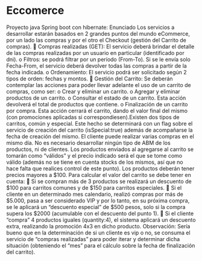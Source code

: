 # Eccomerce
Proyecto java Spring boot con hibernate:
Enunciado 
Los servicios a desarrollar estarán basados en 2 grandes puntos del mundo eCommerce, por un lado las
compras y por el otro el Checkout (gestión del Carrito de compras).
 Compras realizadas (GET): El servicio deberá brindar el detalle de las compras realizadas por un
usuario en particular (identificado por dni).
o Filtros: se podrá filtrar por un período (From-To). Si se le envía solo Fecha-From, el
servicio deberá devolver todas las compras a partir de la fecha indicada.
o Ordenamiento: El servicio podrá ser solicitado según 2 tipos de orden: fechas y montos.
 Gestión del Carrito: Se deberán contemplar las acciones para poder llevar adelante el uso de un
carrito de compras, como ser:
o Crear y eliminar un carrito.
o Agregar y eliminar productos de un carrito.
o Consultar el estado de un carrito. Esta acción devolverá el total de productos que
contiene.
o Finalización de un carrito por compra. Esta acción cerrará el carrito, dando el valor final
del mismo (con promociones aplicadas si correspondiesen).Existen dos tipos de carritos, común y especial. Este hecho se determinará con un flag sobre el servicio de
creación del carrito (isSpecial:true) además de acompañarse la fecha de creación del mismo.
El cliente puede realizar varias compras en el mismo día.
No es necesario desarrollar ningún tipo de ABM de los productos, ni de clientes. Los productos enviados
al agregarse al carrito se tomarán como “válidos” y el precio indicado será el que se tome como válido
(además no se tiene en cuenta stocks de los mismos, así que no hace falta que realices control de este
punto).
Los productos deberán tener precios mayores a $100.
Para calcular el valor del carrito se debe tener en cuenta:
 Si se compran más de 3 productos se realizará un descuento de $100 para carritos comunes y de
$150 para carritos especiales.
 Si el cliente en un determinado mes calendario, realizó compras por más de $5.000, pasa a ser
considerado VIP y por lo tanto, en su próxima compra, se le aplicará un “descuento especial” de
$500 pesos, solo si la compra supera los $2000 (acumulable con el descuento del punto 1).
 Si el cliente “compra” 4 productos iguales (quantity:4), el sistema aplicará un descuento extra,
realizando la promoción 4x3 en dicho producto.
Observación: Sería bueno que en la determinación de si un cliente es vip o no, se consuma el servicio de
“compras realizadas” para poder iterar y determinar dicha situación (obteniendo el “mes” para el cálculo
sobre la fecha de finalización del carrito).
